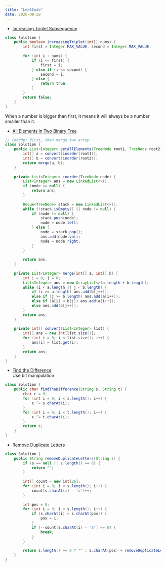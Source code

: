 ```yaml
---
title: "LeetCode"
date: 2020-08-28
---
```

- [Increasing Triplet Subsequence](https://leetcode.com/problems/increasing-triplet-subsequence/)
```java
class Solution {
	public boolean increasingTriplet(int[] nums) {
		int first = Integer.MAX_VALUE, second = Integer.MAX_VALUE;
		
		for (int i : nums) {
			if (i <= first) {
				first = i;
			} else if (i <= second) {
				second = i;
			} else {
				return true;
			}
		}
		return false;
	}
}
```

When a number is bigger than first, It means it will always be a number smaller than it.

- [All Elements in Two Binary Tree](https://leetcode.com/problems/all-elements-in-two-binary-search-trees/)
```java
// inorder first, then merge two array.
class Solution {
    public List<Integer> getAllElements(TreeNode root1, TreeNode root2) {
        int[] a = convert(inorder(root1));
        int[] b = convert(inorder(root2));
        return merge(a, b);
    }
    
    private List<Integer> inorder(TreeNode node) {
        List<Integer> ans = new LinkedList<>();
        if (node == null) {
            return ans;
        }
        
        Deque<TreeNode> stack = new LinkedList<>();
        while (!stack.isEmpty() || node != null) {
            if (node != null) {
                stack.push(node);
                node = node.left;
            } else {
                node = stack.pop();
                ans.add(node.val);
                node = node.right;
            }
        }
        
        return ans;
    }
    
    private List<Integer> merge(int[] a, int[] b) {
        int i = 0, j = 0;
        List<Integer> ans = new ArrayList<>(a.length + b.length);
        while (i < a.length || j < b.length) {
            if (i >= a.length) ans.add(b[j++]);
            else if (j >= b.length) ans.add(a[i++]);
            else if (a[i] < b[j]) ans.add(a[i++]);
            else ans.add(b[j++]);
        }
        return ans;
    }
    
    private int[] convert(List<Integer> list) {
        int[] ans = new int[list.size()];
        for (int i = 0; i < list.size(); i++) {
            ans[i] = list.get(i);
        }
        return ans;
    }
}
```
- [Find the Difference](https://leetcode.com/problems/find-the-difference/)  
Use bit manipulation
```java
class Solution {
    public char findTheDifference(String s, String t) {
        char c = 0;
        for (int i = 0; i < s.length(); i++) {
            c ^= s.charAt(i);
        }
        for (int i = 0; i < t.length(); i++) {
            c ^= t.charAt(i);
        }
        return c;
    }
}
```
- [Remove Duplicate Letters](https://leetcode.com/problems/remove-duplicate-letters/)
```java
class Solution {
    public String removeDuplicateLetters(String s) {
        if (s == null || s.length() == 0) {
            return "";
        }
        
        int[] count = new int[26];
        for (int i = 0; i < s.length(); i++) {
            count[s.charAt(i) - 'a']++;
        }
        
        int pos = 0;
        for (int i = 0; i < s.length(); i++) {
            if (s.charAt(i) < s.charAt(pos)) {
                pos = i;
            }
            if (--count[s.charAt(i) - 'a'] == 0) {
                break;
            }
        }
        
        return s.length() == 0 ? "" : s.charAt(pos) + removeDuplicateLetters(s.substring(pos + 1).replaceAll("" + s.charAt(pos), ""));
    }
}
```
